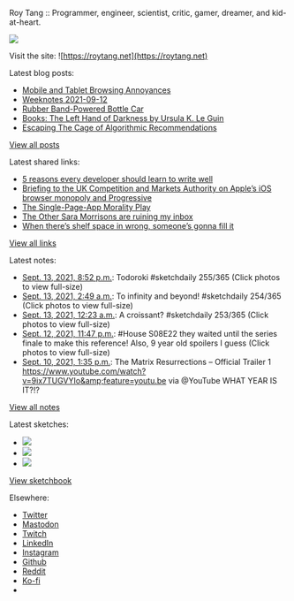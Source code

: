 Roy Tang :: Programmer, engineer, scientist, critic, gamer, dreamer, and kid-at-heart.

![](https://roytang.net/static/img/profile.jpg)

Visit the site: ![https://roytang.net](https://roytang.net)

Latest blog posts:

- [Mobile and Tablet Browsing Annoyances](https://roytang.net/2021/09/mobile-tablet-annoyances/)
- [Weeknotes 2021-09-12](https://roytang.net/2021/09/weeknotes-2021-09-12/)
- [Rubber Band-Powered Bottle Car](https://roytang.net/2021/09/rubber-band-bottle-car/)
- [Books: The Left Hand of Darkness by Ursula K. Le Guin](https://roytang.net/2021/09/lhod/)
- [Escaping The Cage of Algorithmic Recommendations](https://roytang.net/2021/09/cage-recommendations/)

[View all posts](https://roytang.net/blog)

Latest shared links:

- [5 reasons every developer should learn to write well](https://roytang.net/2021/09/5-reasons-every-developer-should-learn-to-write-well/)
- [Briefing to the UK Competition and Markets Authority on Apple’s iOS browser monopoly and Progressive](https://roytang.net/2021/09/e70d9944158e48f21f45880e61981adc/)
- [The Single-Page-App Morality Play](https://roytang.net/2021/09/the-single-page-app-morality-play/)
- [The Other Sara Morrisons are ruining my inbox](https://roytang.net/2021/09/the-other-sara-morrisons-are-ruining-my-inbox/)
- [When there’s shelf space in wrong, someone’s gonna fill it](https://roytang.net/2021/09/when-theres-shelf-space-in-wrong-someones-gonna-fill-it/)

[View all links](https://roytang.net/links)

Latest notes:

- [Sept. 13, 2021, 8:52 p.m.](https://roytang.net/2021/09/1437398804966244354/): Todoroki #sketchdaily 255/365 (Click photos to view full-size)
- [Sept. 13, 2021, 2:49 a.m.](https://roytang.net/2021/09/1437126341149683713/): To infinity and beyond! #sketchdaily 254/365 (Click photos to view full-size)
- [Sept. 13, 2021, 12:23 a.m.](https://roytang.net/2021/09/1437089567387967491/): A croissant? #sketchdaily 253/365 (Click photos to view full-size)
- [Sept. 12, 2021, 11:47 p.m.](https://roytang.net/2021/09/1437080456873201679/): #House S08E22 they waited until the series finale to make this reference! Also, 9 year old spoilers I guess (Click photos to view full-size)
- [Sept. 10, 2021, 1:35 p.m.](https://roytang.net/2021/09/1436201734456545281/): The Matrix Resurrections – Official Trailer 1 https://www.youtube.com/watch?v=9ix7TUGVYIo&amp;feature=youtu.be via @YouTube WHAT YEAR IS IT?!?

[View all notes](https://roytang.net/notes)

Latest sketches:


- ![](https://roytang.net/media/cache/9d/28/9d28c3f4b9d797208e06cd8089f33e6a.jpg)
- ![](https://roytang.net/media/cache/cc/d2/ccd225732ca250a7663fb3966eda5f42.jpg)
- ![](https://roytang.net/media/cache/1d/00/1d00ee30d2e22d7ecfaa2b65adaa81b8.jpg)

[View sketchbook](https://roytang.net/albums/sketchbook)


Elsewhere:

- [Twitter](https://twitter.com/roytang)
- [Mastodon](https://mastodon.technology/@roytang)
- [Twitch](https://twitch.tv/twitchyroy)
- [LinkedIn](https://www.linkedin.com/in/roytang)
- [Instagram](https://instagram.com/roytang0400)
- [Github](https://github.com/roytang)
- [Reddit](https://reddit.com/u/hungryroy)
- [Ko-fi](https://ko-fi.com/roytang)
- [](mailto:hello@roytang.net)